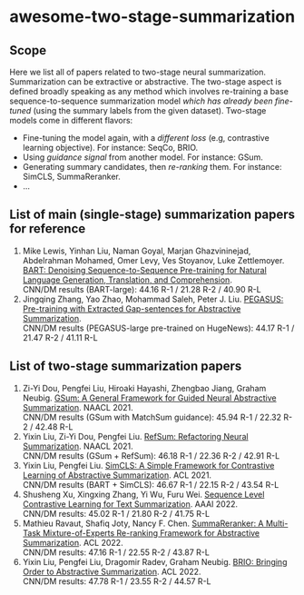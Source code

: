 # awesome-two-stage-summarization

## Scope
Here we list all of papers related to two-stage neural summarization. Summarization can be extractive or abstractive. The two-stage aspect is defined broadly speaking as any method which involves re-training a base sequence-to-sequence summarization model *which has already been fine-tuned* (using the summary labels from the given dataset). Two-stage models come in different flavors:
* Fine-tuning the model again, with a *different loss* (e.g, contrastive learning objective). For instance: SeqCo, BRIO. 
* Using *guidance signal* from another model. For instance: GSum. 
* Generating summary candidates, then *re-ranking* them. For instance: SimCLS, SummaReranker.
* ...

## List of main (single-stage) summarization papers for reference
1. Mike Lewis, Yinhan Liu, Naman Goyal, Marjan Ghazvininejad, Abdelrahman Mohamed, Omer Levy, Ves Stoyanov, Luke Zettlemoyer. [BART: Denoising Sequence-to-Sequence Pre-training for Natural Language Generation, Translation, and Comprehension](https://arxiv.org/pdf/1910.13461.pdf).  
CNN/DM results (BART-large): 44.16 R-1 / 21.28 R-2 / 40.90 R-L
2. Jingqing Zhang, Yao Zhao, Mohammad Saleh, Peter J. Liu. [PEGASUS: Pre-training with Extracted Gap-sentences for Abstractive Summarization](https://arxiv.org/pdf/1912.08777.pdf).  
CNN/DM results (PEGASUS-large pre-trained on HugeNews): 44.17 R-1 / 21.47 R-2 / 41.11 R-L

## List of two-stage summarization papers
1. Zi-Yi Dou, Pengfei Liu, Hiroaki Hayashi, Zhengbao Jiang, Graham Neubig. [GSum: A General Framework for Guided Neural Abstractive Summarization](https://arxiv.org/pdf/2010.08014.pdf). NAACL 2021.  
CNN/DM results (GSum with MatchSum guidance): 45.94 R-1 / 22.32 R-2 / 42.48 R-L
2. Yixin Liu, Zi-Yi Dou, Pengfei Liu. [RefSum: Refactoring Neural Summarization](https://arxiv.org/pdf/2104.07210.pdf). NAACL 2021.  
CNN/DM results (GSum + RefSum): 46.18 R-1 / 22.36 R-2 / 42.91 R-L
3. Yixin Liu, Pengfei Liu. [SimCLS: A Simple Framework for Contrastive Learning of Abstractive Summarization](https://arxiv.org/pdf/2106.01890.pdf). ACL 2021.  
CNN/DM results (BART + SimCLS): 46.67 R-1 / 22.15 R-2 / 43.54 R-L
4. Shusheng Xu, Xingxing Zhang, Yi Wu, Furu Wei. [Sequence Level Contrastive Learning for Text Summarization](https://arxiv.org/pdf/2109.03481.pdf). AAAI 2022.  
CNN/DM results: 45.02 R-1 / 21.80 R-2 / 41.75 R-L
5. Mathieu Ravaut, Shafiq Joty, Nancy F. Chen. [SummaReranker: A Multi-Task Mixture-of-Experts Re-ranking Framework for Abstractive Summarization](https://arxiv.org/pdf/2203.06569.pdf). ACL 2022.  
CNN/DM results: 47.16 R-1 / 22.55 R-2 / 43.87 R-L
6. Yixin Liu, Pengfei Liu, Dragomir Radev, Graham Neubig. [BRIO: Bringing Order to Abstractive Summarization](https://arxiv.org/pdf/2203.16804.pdf). ACL 2022.  
CNN/DM results: 47.78 R-1 / 23.55 R-2 / 44.57 R-L
